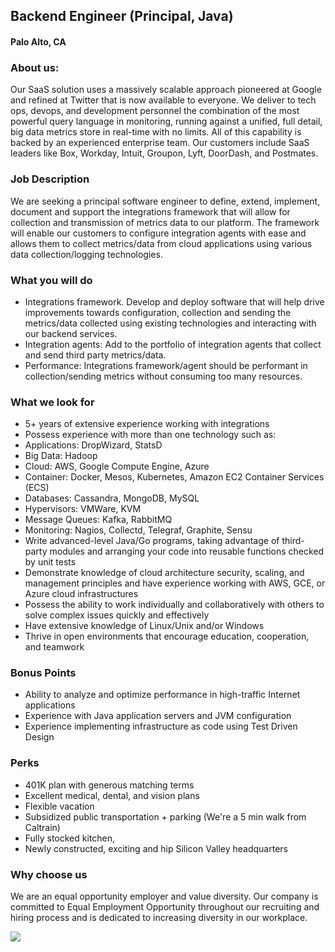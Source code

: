 ## Backend Engineer (Principal, Java)
#### Palo Alto, CA

### About us:
Our SaaS solution uses a massively scalable approach pioneered at Google and refined at Twitter that is now available to everyone. We deliver to tech ops, devops, and development personnel the combination of the most powerful query language in monitoring, running against a unified, full detail, big data metrics store in real-time with no limits. All of this capability is backed by an experienced enterprise team. Our customers include SaaS leaders like Box, Workday, Intuit, Groupon, Lyft, DoorDash, and Postmates.

### Job Description
We are seeking a principal software engineer to define, extend, implement, document and support the integrations framework that will allow for collection and transmission of metrics data to our platform. The framework will enable our customers to configure integration agents with ease and allows them to collect metrics/data from cloud applications using various data collection/logging technologies.

### What you will do
+	Integrations framework. Develop and deploy software that will help drive improvements towards configuration, collection and sending the metrics/data collected using existing technologies and interacting with our backend services.
+	Integration agents: Add to the portfolio of integration agents that collect and send third party metrics/data.
+	Performance: Integrations framework/agent should be performant in collection/sending metrics without consuming too many resources.

### What we look for
+	5+ years of extensive experience working with integrations
+	Possess experience with more than one technology such as:
+	Applications: DropWizard, StatsD
+	Big Data: Hadoop
+	Cloud: AWS, Google Compute Engine, Azure
+	Container: Docker, Mesos, Kubernetes, Amazon EC2 Container Services (ECS)
+	Databases: Cassandra, MongoDB, MySQL
+	Hypervisors: VMWare, KVM
+	Message Queues: Kafka, RabbitMQ
+	Monitoring: Nagios, Collectd, Telegraf, Graphite, Sensu
+	Write advanced-level Java/Go programs, taking advantage of third-party modules and arranging your code into reusable functions checked by unit tests
+	Demonstrate knowledge of cloud architecture security, scaling, and management principles and have experience working with AWS, GCE, or Azure cloud infrastructures
+	Possess the ability to work individually and collaboratively with others to solve complex issues quickly and effectively
+	Have extensive knowledge of Linux/Unix and/or Windows
+	Thrive in open environments that encourage education, cooperation, and teamwork

### Bonus Points
+	Ability to analyze and optimize performance in high-traffic Internet applications
+	Experience with Java application servers and JVM configuration
+	Experience implementing infrastructure as code using Test Driven Design

### Perks
+	401K plan with generous matching terms
+	Excellent medical, dental, and vision plans
+	Flexible vacation
+	Subsidized public transportation + parking (We're a 5 min walk from Caltrain)
+	Fully stocked kitchen,
+	Newly constructed, exciting and hip Silicon Valley headquarters

### Why choose us
We are an equal opportunity employer and value diversity. Our company is committed to Equal Employment Opportunity throughout our recruiting and hiring process and is dedicated to increasing diversity in our workplace.


[<img src='https://dabuttonfactory.com/button.png?t=Apply&f=Calibri-Bold&ts=24&tc=fff&tshs=1&tshc=000&hp=20&vp=8&c=5&bgt=gradient&bgc=3d85c6&ebgc=073763'>](https://letsrockit.co/users/auth/github?job_id=v2f2zwzyb250-backend-engineer-principal-java)
